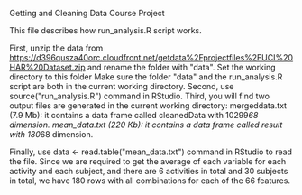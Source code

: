 

Getting and Cleaning Data Course Project

This file describes how run_analysis.R script works.

First, unzip the data from https://d396qusza40orc.cloudfront.net/getdata%2Fprojectfiles%2FUCI%20HAR%20Dataset.zip and rename the folder with "data".
Set the working directory to this folder
Make sure the folder "data" and the run_analysis.R script are both in the current working directory.
Second, use source("run_analysis.R") command in RStudio. 
Third, you will find two output files are generated in the current working directory: mergeddata.txt (7.9 Mb): it contains a data frame called cleanedData with 10299*68 dimension.
mean_data.txt (220 Kb): it contains a data frame called result with 180*68 dimension.

Finally, use data <- read.table("mean_data.txt") command in RStudio to read the file. Since we are required to get the average of each variable for each activity and each subject, and there are 6 activities in total and 30 subjects in total, we have 180 rows with all combinations for each of the 66 features. 
